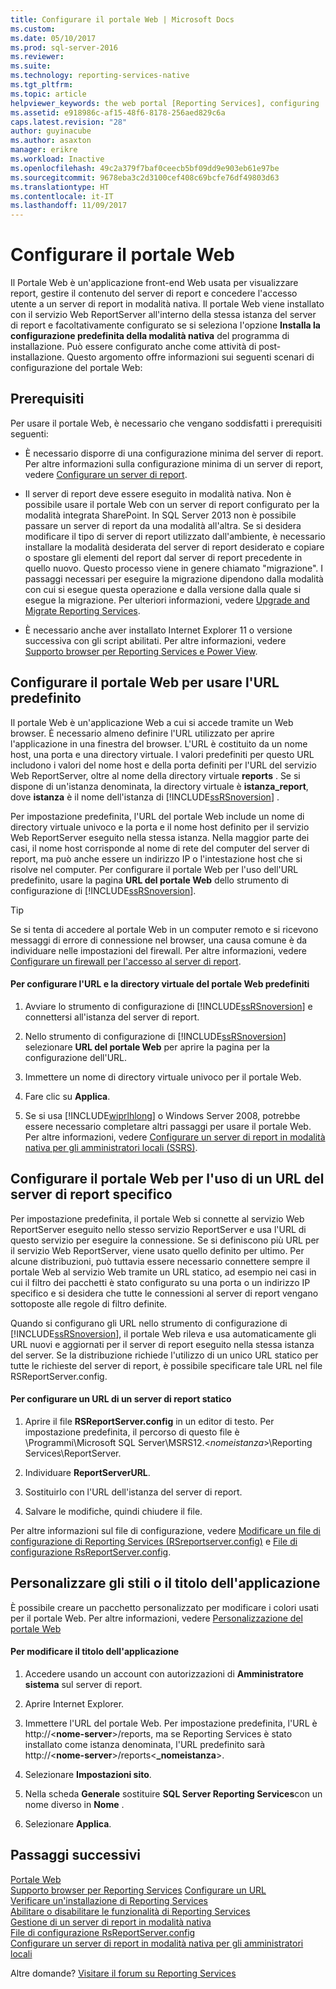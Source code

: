 ```yaml
---
title: Configurare il portale Web | Microsoft Docs
ms.custom: 
ms.date: 05/10/2017
ms.prod: sql-server-2016
ms.reviewer: 
ms.suite: 
ms.technology: reporting-services-native
ms.tgt_pltfrm: 
ms.topic: article
helpviewer_keywords: the web portal [Reporting Services], configuring
ms.assetid: e918986c-af15-48f6-8178-256aed829c6a
caps.latest.revision: "28"
author: guyinacube
ms.author: asaxton
manager: erikre
ms.workload: Inactive
ms.openlocfilehash: 49c2a379f7baf0ceecb5bf09dd9e903eb61e97be
ms.sourcegitcommit: 9678eba3c2d3100cef408c69bcfe76df49803d63
ms.translationtype: HT
ms.contentlocale: it-IT
ms.lasthandoff: 11/09/2017
---
```

# <a name="configure-the-web-portal"></a>Configurare il portale Web

Il Portale Web è un'applicazione front-end Web usata per visualizzare report, gestire il contenuto del server di report e concedere l'accesso utente a un server di report in modalità nativa. Il portale Web viene installato con il servizio Web ReportServer all'interno della stessa istanza del server di report e facoltativamente configurato se si seleziona l'opzione **Installa la configurazione predefinita della modalità nativa** del programma di installazione. Può essere configurato anche come attività di post-installazione. Questo argomento offre informazioni sui seguenti scenari di configurazione del portale Web:

## <a name="prerequisites"></a>Prerequisiti

Per usare il portale Web, è necessario che vengano soddisfatti i prerequisiti seguenti:

- È necessario disporre di una configurazione minima del server di report. Per altre informazioni sulla configurazione minima di un server di report, vedere [Configurare un server di report](../../reporting-services/report-server/configure-a-report-server-reporting-services-native-mode.md).

- Il server di report deve essere eseguito in modalità nativa. Non è possibile usare il portale Web con un server di report configurato per la modalità integrata SharePoint. In SQL Server 2013 non è possibile passare un server di report da una modalità all'altra. Se si desidera modificare il tipo di server di report utilizzato dall'ambiente, è necessario installare la modalità desiderata del server di report desiderato e copiare o spostare gli elementi del report dal server di report precedente in quello nuovo. Questo processo viene in genere chiamato "migrazione". I passaggi necessari per eseguire la migrazione dipendono dalla modalità con cui si esegue questa operazione e dalla versione dalla quale si esegue la migrazione. Per ulteriori informazioni, vedere [Upgrade and Migrate Reporting Services](../../reporting-services/install-windows/upgrade-and-migrate-reporting-services.md).

- È necessario anche aver installato Internet Explorer 11 o versione successiva con gli script abilitati. Per altre informazioni, vedere [Supporto browser per Reporting Services e Power View](../../reporting-services/browser-support-for-reporting-services-and-power-view.md).

## <a name="configure-the-web-portal-to-use-the-default-url"></a>Configurare il portale Web per usare l'URL predefinito

Il portale Web è un'applicazione Web a cui si accede tramite un Web browser. È necessario almeno definire l'URL utilizzato per aprire l'applicazione in una finestra del browser. L'URL è costituito da un nome host, una porta e una directory virtuale. I valori predefiniti per questo URL includono i valori del nome host e della porta definiti per l'URL del servizio Web ReportServer, oltre al nome della directory virtuale **reports** . Se si dispone di un'istanza denominata, la directory virtuale è **istanza_report**, dove **istanza** è il nome dell'istanza di [!INCLUDE[ssRSnoversion](../../includes/ssrsnoversion-md.md)] .

Per impostazione predefinita, l'URL del portale Web include un nome di directory virtuale univoco e la porta e il nome host definito per il servizio Web ReportServer eseguito nella stessa istanza. Nella maggior parte dei casi, il nome host corrisponde al nome di rete del computer del server di report, ma può anche essere un indirizzo IP o l'intestazione host che si risolve nel computer. Per configurare il portale Web per l'uso dell'URL predefinito, usare la pagina **URL del portale Web** dello strumento di configurazione di [!INCLUDE[ssRSnoversion](../../includes/ssrsnoversion-md.md)].

> [!TIP]
> Se si tenta di accedere al portale Web in un computer remoto e si ricevono messaggi di errore di connessione nel browser, una causa comune è da individuare nelle impostazioni del firewall. Per altre informazioni, vedere [Configurare un firewall per l'accesso al server di report](../../reporting-services/report-server/configure-a-firewall-for-report-server-access.md).

#### <a name="to-configure-the-default-the-web-portal-url-and-virtual-directory"></a>Per configurare l'URL e la directory virtuale del portale Web predefiniti

1. Avviare lo strumento di configurazione di [!INCLUDE[ssRSnoversion](../../includes/ssrsnoversion-md.md)] e connettersi all'istanza del server di report.

2. Nello strumento di configurazione di [!INCLUDE[ssRSnoversion](../../includes/ssrsnoversion-md.md)] selezionare **URL del portale Web** per aprire la pagina per la configurazione dell'URL.

3. Immettere un nome di directory virtuale univoco per il portale Web.

4. Fare clic su **Applica**.

5. Se si usa [!INCLUDE[wiprlhlong](../../includes/wiprlhlong-md.md)] o Windows Server 2008, potrebbe essere necessario completare altri passaggi per usare il portale Web. Per altre informazioni, vedere [Configurare un server di report in modalità nativa per gli amministratori locali &#40;SSRS&#41;](../../reporting-services/report-server/configure-a-native-mode-report-server-for-local-administration-ssrs.md).

## <a name="configure-the-web-portal-to-use-a-specific-report-server-url"></a>Configurare il portale Web per l'uso di un URL del server di report specifico

Per impostazione predefinita, il portale Web si connette al servizio Web ReportServer eseguito nello stesso servizio ReportServer e usa l'URL di questo servizio per eseguire la connessione. Se si definiscono più URL per il servizio Web ReportServer, viene usato quello definito per ultimo. Per alcune distribuzioni, può tuttavia essere necessario connettere sempre il portale Web al servizio Web tramite un URL statico, ad esempio nei casi in cui il filtro dei pacchetti è stato configurato su una porta o un indirizzo IP specifico e si desidera che tutte le connessioni al server di report vengano sottoposte alle regole di filtro definite.

Quando si configurano gli URL nello strumento di configurazione di [!INCLUDE[ssRSnoversion](../../includes/ssrsnoversion-md.md)], il portale Web rileva e usa automaticamente gli URL nuovi e aggiornati per il server di report eseguito nella stessa istanza del server. Se la distribuzione richiede l'utilizzo di un unico URL statico per tutte le richieste del server di report, è possibile specificare tale URL nel file RSReportServer.config.

#### <a name="to-configure-a-static-report-server-url"></a>Per configurare un URL di un server di report statico

1. Aprire il file **RSReportServer.config** in un editor di testo. Per impostazione predefinita, il percorso di questo file è \Programmi\Microsoft SQL Server\MSRS12.\<*nomeistanza*>\Reporting Services\ReportServer.  

2. Individuare **ReportServerURL**.

3. Sostituirlo con l'URL dell'istanza del server di report.

4. Salvare le modifiche, quindi chiudere il file.

Per altre informazioni sul file di configurazione, vedere [Modificare un file di configurazione di Reporting Services &#40;RSreportserver.config&#41;](../../reporting-services/report-server/modify-a-reporting-services-configuration-file-rsreportserver-config.md) e [File di configurazione RsReportServer.config](../../reporting-services/report-server/rsreportserver-config-configuration-file.md).

## <a name="customize-styles-or-application-title"></a>Personalizzare gli stili o il titolo dell'applicazione

È possibile creare un pacchetto personalizzato per modificare i colori usati per il portale Web. Per altre informazioni, vedere [Personalizzazione del portale Web](../branding-the-web-portal.md)

#### <a name="to-modify-application-title"></a>Per modificare il titolo dell'applicazione

1. Accedere usando un account con autorizzazioni di **Amministratore sistema** sul server di report.

2. Aprire Internet Explorer.

3. Immettere l'URL del portale Web. Per impostazione predefinita, l'URL è http://\<**nome-server**>/reports, ma se Reporting Services è stato installato come istanza denominata, l'URL predefinito sarà http://\<**nome-server**>/reports\<**_nomeistanza**>.

4. Selezionare **Impostazioni sito**.

5. Nella scheda **Generale** sostituire **SQL Server Reporting Services**con un nome diverso in **Nome** .

6. Selezionare **Applica**.

## <a name="next-steps"></a>Passaggi successivi

[Portale Web](../../reporting-services/web-portal-ssrs-native-mode.md)  
[Supporto browser per Reporting Services](../../reporting-services/browser-support-for-reporting-services-and-power-view.md)
[Configurare un URL](../../reporting-services/install-windows/configure-a-url-ssrs-configuration-manager.md)   
[Verificare un'installazione di Reporting Services](../../reporting-services/install-windows/verify-a-reporting-services-installation.md)   
[Abilitare o disabilitare le funzionalità di Reporting Services](../../reporting-services/report-server/turn-reporting-services-features-on-or-off.md)   
[Gestione di un server di report in modalità nativa](../../reporting-services/report-server/manage-a-reporting-services-native-mode-report-server.md)   
[File di configurazione RsReportServer.config](../../reporting-services/report-server/rsreportserver-config-configuration-file.md)   
[Configurare un server di report in modalità nativa per gli amministratori locali](../../reporting-services/report-server/configure-a-native-mode-report-server-for-local-administration-ssrs.md)

 Altre domande? [Visitare il forum su Reporting Services](http://go.microsoft.com/fwlink/?LinkId=620231)
